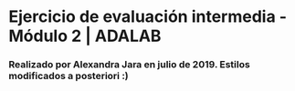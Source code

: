 # Ejercicio de evaluación intermedia - Módulo 2 | ADALAB

### Realizado por Alexandra Jara en julio de 2019. Estilos modificados a posteriori :)
